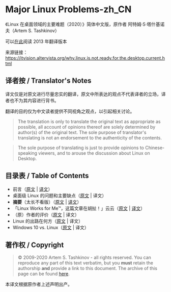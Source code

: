 # Major Linux Problems-zh_CN

《Linux 在桌面领域的主要难题（2020）》简体中文版，原作者 阿特姆·S·塔什基诺夫（Artem S. Tashkinov）

可以[在此](http://www.oschina.net/translate/why-linux-is-not-ready-for-the-desktop-current)阅读 2013 年翻译版本

来源链接：https://itvision.altervista.org/why.linux.is.not.ready.for.the.desktop.current.html

## 译者按 / Translator's Notes

译文仅是对原文进行尽量忠实的翻译，原文中所表达的观点不代表译者的立场，译者也不为其内容进行背书。

翻译的目的仅为中文读者提供不同视角之观点，以引起相关讨论。

> The translation is only to translate the original text as appropriate as possible, all account of opinions thereof are solely determined by author(s) of the original text.  The sole purpose of translator's translating is not an endorsement to the authenticity of the contents.

> The sole purpose of translating is just to provide opinions to Chinese-speaking viewers, and to arouse the discussion about Linux on Desktop.

## 目录表 / Table of Contents

- 前言（[原文](https://github.com/whriedplanck/major-linux-problems-zh-cn/blob/master/full-text.md#preface) | [译文](https://github.com/whriedplanck/major-linux-problems-zh-cn/blob/master/translations-full.md#前言)）
- 桌面级 Linux 的问题和主要缺点（[原文](https://github.com/whriedplanck/major-linux-problems-zh-cn/blob/master/full-text.md#desktop-linux-problems-and-major-hortcomings) | 译文）
- **摘要**（太长不看版）（[原文](https://github.com/whriedplanck/major-linux-problems-zh-cn/blob/master/full-text.md#summary) | [译文](https://github.com/whriedplanck/major-linux-problems-zh-cn/blob/master/translations-full.md#摘要)）
- 「Linux Works for Me™，这篇文章在胡扯！」云云（[原文](https://github.com/whriedplanck/major-linux-problems-zh-cn/blob/master/full-text.md#) | [译文](https://github.com/whriedplanck/major-linux-problems-zh-cn/blob/master/translations-full.md#这篇文章是胡扯-linux-能给我我的祖父姨妈等等人用-云云)）
- （原）作者的评价（[原文](https://github.com/whriedplanck/major-linux-problems-zh-cn/blob/master/full-text.md#commentary-from-the-author) | 译文）
- Linux 的出路在何方（[原文](https://github.com/whriedplanck/major-linux-problems-zh-cn/blob/master/full-text.md#solving-Linux) | 译文）
- Windows 10 vs. Linux（[原文](https://github.com/whriedplanck/major-linux-problems-zh-cn/blob/master/full-text.md#windows-10-vs-linux) | 译文）

## 著作权 / Copyright

> © 2009-2020 Artem S. Tashkinov \- all rights reserved. You can reproduce any part of this text verbatim, but you **must** retain the authorship **and** provide a link to this document. The archive of this page can be found [here](http://web.archive.org/web/*/http://itvision.altervista.org/why.linux.is.not.ready.for.the.desktop.current.html).

本译文根据原作者上述声明出产。
